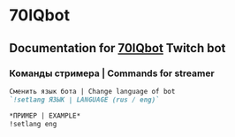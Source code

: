 # 70IQbot

## Documentation for [70IQbot](https://www.twitch.tv/70iqbot) Twitch bot

### Команды стримера | Commands for streamer
```markdown
Сменить язык бота | Change language of bot
`!setlang ЯЗЫК | LANGUAGE (rus / eng)`

*ПРИМЕР | EXAMPLE*
!setlang eng
```
